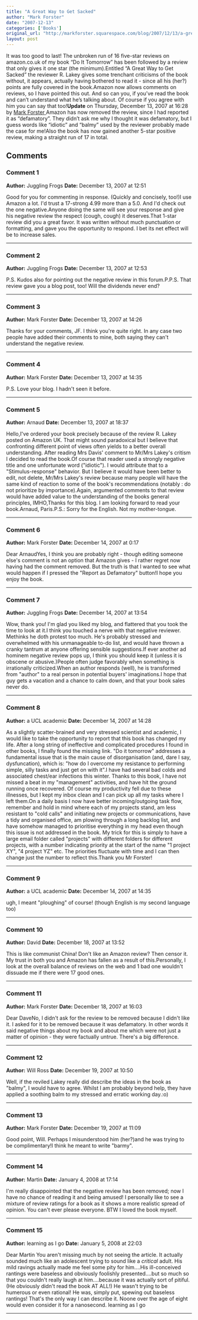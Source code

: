 ```yaml
---
title: "A Great Way to Get Sacked"
author: "Mark Forster"
date: "2007-12-13"
categories: ['Books']
original_url: "http://markforster.squarespace.com/blog/2007/12/13/a-great-way-to-get-sacked.html"
layout: post
---
```


It was too good to last! The unbroken run of 16 five-star reviews on amazon.co.uk of my book “Do It Tomorrow” has been followed by a review that only gives it one star (the minimum).Entitled “A Great Way to Get Sacked” the reviewer R. Lakey gives some trenchant criticisms of the book without, it appears, actually having bothered to read it - since all his (her?) points are fully covered in the book.Amazon now allows comments on reviews, so I have pointed this out. And so can you, if you’ve read the book and can’t understand what he’s talking about. Of course if you agree with him you can say that too!**Update** on Thursday, December 13, 2007 at 16:28 by
[
Mark Forster
](/member/markforster)Amazon has now removed the review, since I had reported it as “defamatory”. They didn’t ask me why I thought it was defamatory, but I guess words like “idiotic” and “balmy” used by the reviewer probably made the case for me!Also the book has now gained another 5-star positive review, making a straight run of 17 in total.

## Comments

### Comment 1
**Author:** Juggling Frogs
**Date:** December 13, 2007 at 12:51

Good for you for commenting in response. (Quickly and concisely, too!)I use Amazon a lot. I'd trust a 17-strong 4.99 more than a 5.0. And I'd check out the one negative.Anyone doing the same will see your response and give his negative review the respect (cough, cough) it deserves.That 1-star review did you a great favor. It was written without much punctuation or formatting, and gave you the opportunity to respond. I bet its net effect will be to increase sales.

---

### Comment 2
**Author:** Juggling Frogs
**Date:** December 13, 2007 at 12:53

P.S. Kudos also for pointing out the negative review in this forum.P.P.S. That review gave you a blog post, too! Will the dividends never end?

---

### Comment 3
**Author:** Mark Forster
**Date:** December 13, 2007 at 14:26

Thanks for your comments, JF. I think you're quite right. In any case two people have added their comments to mine, both saying they can't understand the negative review.

---

### Comment 4
**Author:** Mark Forster
**Date:** December 13, 2007 at 14:35

P.S. Love your blog. I hadn't seen it before.

---

### Comment 5
**Author:** Arnaud
**Date:** December 13, 2007 at 18:37

Hello,I've ordered your book precisely because of the review R. Lakey posted on Amazon UK. That might sound paradoxical but I believe that confronting different point of views often yields to a better overall understanding. After reading Mrs Davis' comment to Mr/Mrs Lakey's critism I decided to read the book.Of course that reader used a strongly negative title and one unfortunate word ("idiotic"). I would attribute that to a "Stimulus-response" behavior. But I believe it would have been better to edit, not delete, Mr/Mrs Lakey's review because many people will have the same kind of reaction to some of the book's recommendations (notably : do not prioritize by importance).Again, argumented comments to that review would have added value to the understanding of the books general principles, IMHO,Thanks for this blog. I am looking forward to read your book.Arnaud, Paris.P.S.: Sorry for the English. Not my mother-tongue.

---

### Comment 6
**Author:** Mark Forster
**Date:** December 14, 2007 at 0:17

Dear ArnaudYes, I think you are probably right - though editing someone else's comment is not an option that Amazon gives - I rather regret now having had the comment removed. But the truth is that I wanted to see what would happen if I pressed the "Report as Defamatory" button!I hope you enjoy the book.

---

### Comment 7
**Author:** Juggling Frogs
**Date:** December 14, 2007 at 13:54

Wow, thank you! I'm glad you liked my blog, and flattered that you took the time to look at it.I think you touched a nerve with that negative reviewer. Methinks he doth protest too much. He's probably stressed and overwhelmed with his unmanageable to-do list, and would have thrown a cranky tantrum at anyone offering sensible suggestions.If ever another ad hominem negative review pops up, I think you should keep it (unless it is obscene or abusive.)People often judge favorably when something is irrationally criticized.When an author responds (well), he is transformed from "author" to a real person in potential buyers' imaginations.I hope that guy gets a vacation and a chance to calm down, and that your book sales never do.

---

### Comment 8
**Author:** a UCL academic
**Date:** December 14, 2007 at 14:28

As a slightly scatter-brained and very stressed scientist and academic, I would like to take the opportunity to report that this book has changed my life. After a long string of ineffective and complicated procedures I found in other books, I finally found the missing link. "Do it tomorrow" addresses a fundamental issue that is the main cause of disorganisation (and, dare I say, dysfuncation), which is: "how do I overcome my resistance to performing simple, silly tasks and just get on with it".I have had several bad colds and associated chest/ear infections this winter. Thanks to this book, I have not missed a beat in my "management" activities, and have hit the ground running once recovered. Of course my productivity fell due to these illnesses, but I kept my inbox clean and I can pick up all my tasks where I left them.On a daily basis I now have better incoming/outgoing task flow, remember and hold in mind where each of my projects stand, am less resistant to "cold calls" and initiating new projects or communications, have a tidy and organised office, am plowing through a long backlog list, and have somehow managed to prioritise everything in my head even though this issue is not addressed in the book. My trick for this is simply to have a large email folder called "projects" with different folders for different projects, with a number indicating priority at the start of the name "1 project XY", "4 project YZ" etc. The priorities fluctuate with time and I can then change just the number to reflect this.Thank you Mr Forster!

---

### Comment 9
**Author:** a UCL academic
**Date:** December 14, 2007 at 14:35

ugh, I meant "ploughing" of course! (though English is my second language too)

---

### Comment 10
**Author:** David
**Date:** December 18, 2007 at 13:52

This is like communist China! Don't like an Amazon review? Then censor it. My trust in both you and Amazon has fallen as a result of this.Personally, I look at the overall balance of reviews on the web and 1 bad one wouldn't dissuade me if there were 17 good ones.

---

### Comment 11
**Author:** Mark Forster
**Date:** December 18, 2007 at 16:03

Dear DaveNo, I didn't ask for the review to be removed because I didn't like it. I asked for it to be removed because it was defamatory. In other words it said negative things about my book and about me which were not just a matter of opinion - they were factually untrue. There's a big difference.

---

### Comment 12
**Author:** Will Ross
**Date:** December 19, 2007 at 10:50

Well, if the reviled Lakey really did describe the ideas in the book as "balmy", I would have to agree. Whilst I am probably beyond help, they have applied a soothing balm to my stressed and erratic working day.:o)

---

### Comment 13
**Author:** Mark Forster
**Date:** December 19, 2007 at 11:09

Good point, Will. Perhaps I misunderstood him (her?)and he was trying to be complimentary!I think he meant to write "barmy".

---

### Comment 14
**Author:** Martin
**Date:** January 4, 2008 at 17:14

I'm really disappointed that the negative review has been removed; now I have no chance of reading it and being amused! I personally like to see a mixture of review ratings for a book as it shows a more realistic spread of opinion. You can't ever please everyone. BTW I loved the book myself.

---

### Comment 15
**Author:** learning as I go
**Date:** January 5, 2008 at 22:03

Dear Martin
You aren't missing much by not seeing the article. It actually sounded much like an adolescent trying to sound like a *critical* adult. His mild ravings actually made me feel some pity for him....His ill-conceived rantings were baseless and obviously foolishly presented....but so much so that you couldn't really laugh at him....because it was actually sort of pitiful. (He obviously didn't read the book AT ALL!) He wasn't trying to be humerous or even rational! He was, simply put, spewing out baseless rantings! That's the only way I can describe it. Noone over the age of eight would even consider it for a nanosecond.
learning as I go

---
